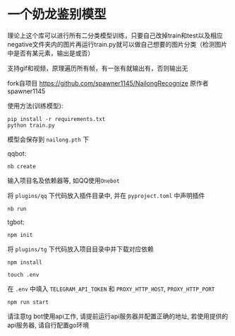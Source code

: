 # 一个奶龙鉴别模型
理论上这个库可以进行所有二分类模型训练，只要自己改掉train和test以及相应negative文件夹内的图片再运行train.py就可以做自己想要的图片分类（检测图片中是否有某元素，输出是或否）

支持gif和视频，原理遍历所有帧，有一张有就输出有，否则输出无

fork自项目 https://github.com/spawner1145/NailongRecognize 原作者spawner1145

使用方法(训练模型):

```
pip install -r requirements.txt
python train.py
```

模型会保存到 `nailong.pth` 下

qqbot:

```
nb create
```

输入项目名及依赖器等, 如QQ使用`Onebot`

将 `plugins/qq` 下代码放入插件目录中, 并在 `pyproject.toml` 中声明插件

```
nb run
```

tgbot:

```
npm init
```

将 `plugins/tg` 下代码放入项目目录中并下载对应依赖

```
npm install
```

```
touch .env
```

在 `.env` 中填入 `TELEGRAM_API_TOKEN` 和 `PROXY_HTTP_HOST`, `PROXY_HTTP_PORT`

```
npm run start
```

请注意tg bot使用api工作, 请提前运行api服务器并配置正确的地址, 若使用提供的api服务器, 请自行配置go环境